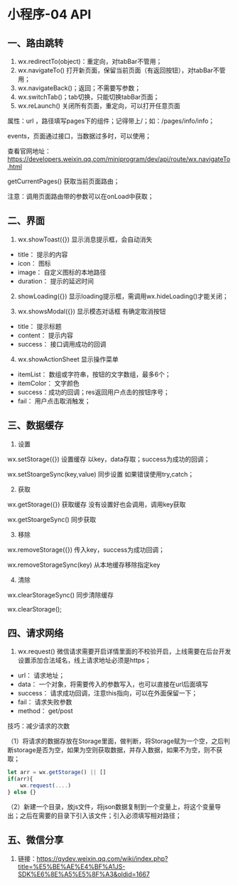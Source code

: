 # 小程序-04  API
## 一、路由跳转
1. wx.redirectTo(object)：重定向，对tabBar不管用；
2. wx.navigateTo() 打开新页面，保留当前页面（有返回按钮），对tabBar不管用；
3. wx.navigateBack()；返回；不需要写参数；
4. wx.switchTab()；tab切换，只能切换tabBar页面；
5. wx.reLaunch()   关闭所有页面，重定向，可以打开任意页面

属性：url ，路径填写pages下的组件；记得带上/；如：/pages/info/info；

events，页面通过接口，当数据过多时，可以使用；

查看官网地址：https://developers.weixin.qq.com/miniprogram/dev/api/route/wx.navigateTo.html



getCurrentPages()  获取当前页面路由；

注意：调用页面路由带的参数可以在onLoad中获取；



## 二、界面
1. wx.showToast({})   显示消息提示框，会自动消失
* title： 提示的内容
* icon： 图标
* image： 自定义图标的本地路径
* duration： 提示的延迟时间


2. showLoading({})    显示loading提示框，需调用wx.hideLoading()才能关闭；

3. wx.showsModal({})   显示模态对话框  有确定取消按钮
* title： 提示标题
* content： 提示内容
* success： 接口调用成功的回调



4. wx.showActionSheet   显示操作菜单
* itemList： 数组或字符串，按钮的文字数组，最多6个；
* itemColor： 文字颜色
* success：成功的回调；res返回用户点击的按钮序号；
* fail： 用户点击取消触发；




## 三、数据缓存
1. 设置

wx.setStorage({})  设置缓存   以key，data存取；success为成功的回调；

wx.setStoargeSync(key,value)    同步设置  如果错误使用try,catch；



2. 获取

wx.getStorage({})  获取缓存  没有设置好也会调用，调用key获取

wx.getStoargeSync()    同步获取



3. 移除

wx.removeStorage({})  传入key，success为成功回调；

wx.removeStorageSync(key)    从本地缓存移除指定key



4. 清除

wx.clearStorageSync()  同步清除缓存

wx.clearStorage();



## 四、请求网络

1. wx.request()    微信请求需要开启详情里面的不校验开启，上线需要在后台开发设置添加合法域名，线上请求地址必须是https；
* url： 请求地址；
* data： 一个对象，将需要传入的参数写入，也可以直接在url后面填写
* success： 请求成功回调，注意this指向，可以在外面保留一下；
* fail： 请求失败参数
* method： get/post



技巧：减少请求的次数

（1）将请求的数据存放在Storage里面，做判断，将Storage赋为一个空，之后判断storage是否为空，如果为空则获取数据，并存入数据，如果不为空，则不获取；
```js
let arr = wx.getStorage() || []
if(arr){
    wx.request(....)
} else {}
```
（2）新建一个目录，放js文件，将json数据复制到一个变量上，将这个变量导出；之后在需要的目录下引入该文件；引入必须填写相对路径；



## 五、微信分享

1. 链接：https://qydev.weixin.qq.com/wiki/index.php?title=%E5%BE%AE%E4%BF%A1JS-SDK%E6%8E%A5%E5%8F%A3&oldid=1667
